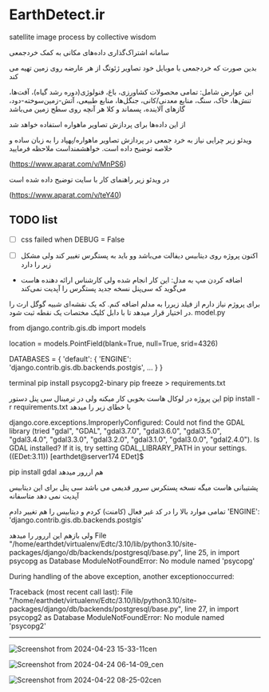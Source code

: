 # EarthDetect.ir
satellite image process by collective wisdom

سامانه اشتراک‌گذاری داده‌های مکانی به کمک خردجمعی

بدین صورت که خردجمعی با موبایل خود تصاویر ژئوتگ از هر عارضه روی زمین تهیه می کند

این عوارض شامل: تمامی محصولات کشاورزی، باغ، فنولوژی(دوره رشد گیاه)، آفت‌ها، تنش‌ها، خاک، سنگ، منابع معدنی/کانی،
      جنگل‌ها، منابع طبیعی، آتش-زمین‌سوخته-دود، گازهای آلاینده، پسماند و کلا هر آنچه روی سطح زمین می‌باشد

از این داده‌ها برای پردازش تصاویر ماهواره استفاده خواهد شد

ویدئو زیر چرايی نیاز به خرد جمعی در پردازش تصاویر ماهواره‌/پهپاد را به زبان ساده و خلاصه توضیح داده است. خواهشمنداست ملاحظه فرمایید

(https://www.aparat.com/v/MnPS6)

در ویدئو زیر راهنمای کار با سایت توضیح داده شده است 

(https://www.aparat.com/v/teY40)


## TODO list
-[ ] css failed when DEBUG = False

- [ ] اکنون پروژه روی دیتابیس دیفالت می‌باشد وو باید به پستگرس تغییر کند ولی مشکل زیر را دارد
- اضافه کردن مپ به مدل: این کار انجام شده ولی کارشناس ارائه دهنده هاست می‌گوید که سی‌پنل نسخه جدید پستگرس را آپدیت نمی‌کند


برای پروژم نیاز دارم از فیلد زیررا به مدلم اضافه کنم. که یک نقشه‌ای شبیه گوگل ارث را در اختیار قرار میدهد تا با دابل کلیک مختصات یک نقطه ثبت شود.
model.py

from django.contrib.gis.db import models

location = models.PointField(blank=True, null=True,
                                 srid=4326)
                                 
 DATABASES = {
     'default': {
         'ENGINE': 'django.contrib.gis.db.backends.postgis',
         ...
         }
 }
 
 terminal
 pip install psycopg2-binary
 pip freeze > requirements.txt
 
 این پروژه در لوکال هاست بخوبی کار میکنه ولی در ترمینال سی پنل دستور pip install -r requirements.txt با خطای زیر را میدهد
 
 django.core.exceptions.ImproperlyConfigured: Could not find the GDAL library (tried "gdal", "GDAL", "gdal3.7.0", "gdal3.6.0", "gdal3.5.0", "gdal3.4.0", "gdal3.3.0", "gdal3.2.0", "gdal3.1.0", "gdal3.0.0", "gdal2.4.0"). Is GDAL installed? If it is, try setting GDAL_LIBRARY_PATH in your settings.
((EDet:3.11)) [earthdet@server174 EDet]$

pip install gdal هم اررور میدهد

پشتیبانی هاست میگه نسخه پستکرس سرور قدیمی می باشد
سی پنل برای این دیتابیس آپدیت نمی دهد متاسفانه

تمامی موارد بالا را در کد غیر فعال (کامنت) کردم و دیتابیس را هم تغییر دادم 
'ENGINE': 'django.contrib.gis.db.backends.postgis'

ولی بازهم این اررور را میدهد
File "/home/earthdet/virtualenv/Edtc/3.10/lib/python3.10/site-packages/django/db/backends/postgresql/base.py", line 25, in <module>
    import psycopg as Database
ModuleNotFoundError: No module named 'psycopg'

During handling of the above exception, another exceptionoccurred:

Traceback (most recent call last):
  File "/home/earthdet/virtualenv/Edtc/3.10/lib/python3.10/site-packages/django/db/backends/postgresql/base.py", line 27, in <module>
    import psycopg2 as Database
ModuleNotFoundError: No module named 'psycopg2'

----------------------------------------


![Screenshot from 2024-04-23 15-33-11cen](https://github.com/kiarash-borooshan/EarthDetect/assets/71966936/7a75b5be-7305-477e-b524-1f178ab3cc3a)

![Screenshot from 2024-04-24 06-14-09_cen](https://github.com/kiarash-borooshan/EarthDetect/assets/71966936/cc1105b9-f74e-4dc4-a887-5ce298201f61)

![Screenshot from 2024-04-22 08-25-02cen](https://github.com/kiarash-borooshan/EarthDetect/assets/71966936/d9b48582-0581-48ae-875e-2f7a929e7097)